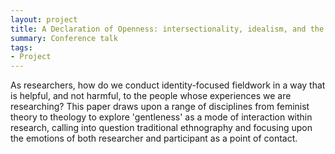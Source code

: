 ```yaml
---
layout: project
title: A Declaration of Openness: intersectionality, idealism, and the politics of gentleness in early-stage research
summary: Conference talk
tags:
- Project
---
```


As researchers, how do we conduct identity-focused fieldwork in a way that is helpful, and not harmful, to the people whose experiences we are researching? This paper draws upon a range of disciplines from feminist theory to theology to explore 'gentleness' as a mode of interaction within research, calling into question traditional ethnography and focusing upon the emotions of both researcher and participant as a point of contact.